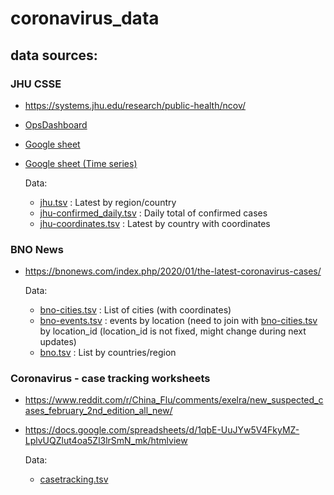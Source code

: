 
# coronavirus_data

## data sources:

### JHU CSSE

- https://systems.jhu.edu/research/public-health/ncov/
- [OpsDashboard](https://gisanddata.maps.arcgis.com/apps/opsdashboard/index.html#/bda7594740fd40299423467b48e9ecf6)
- [Google sheet](https://docs.google.com/spreadsheets/d/1yZv9w9zRKwrGTaR-YzmAqMefw4wMlaXocejdxZaTs6w/htmlview?usp=sharing&sle=true#)
- [Google sheet (Time series)](https://docs.google.com/spreadsheets/d/1UF2pSkFTURko2OvfHWWlFpDFAr1UxCBA4JLwlSP6KFo/htmlview?usp=sharing&sle=true#)

	Data:

	* [jhu.tsv](data/jhu.tsv) : Latest by region/country
	* [jhu-confirmed_daily.tsv](data/jhu-confirmed_daily.tsv) : Daily total of confirmed cases
	* [jhu-coordinates.tsv](data/jhu-coordinates.tsv) : Latest by country with coordinates





### BNO News

- https://bnonews.com/index.php/2020/01/the-latest-coronavirus-cases/

	Data:

	* [bno-cities.tsv](data/bno-cities.tsv) : List of cities (with coordinates)
	* [bno-events.tsv](data/bno-events.tsv) : events by location (need to join with [bno-cities.tsv](data/bno-cities.tsv) by location_id (location_id is not fixed, might change during next updates)
	* [bno.tsv](data/bno.tsv) : List by countries/region





### Coronavirus - case tracking worksheets

- https://www.reddit.com/r/China_Flu/comments/exelra/new_suspected_cases_february_2nd_edition_all_new/
- https://docs.google.com/spreadsheets/d/1qbE-UuJYw5V4FkyMZ-LplvUQZlut4oa5Zl3lrSmN_mk/htmlview

	Data:

	* [casetracking.tsv](data/casetracking.tsv)

